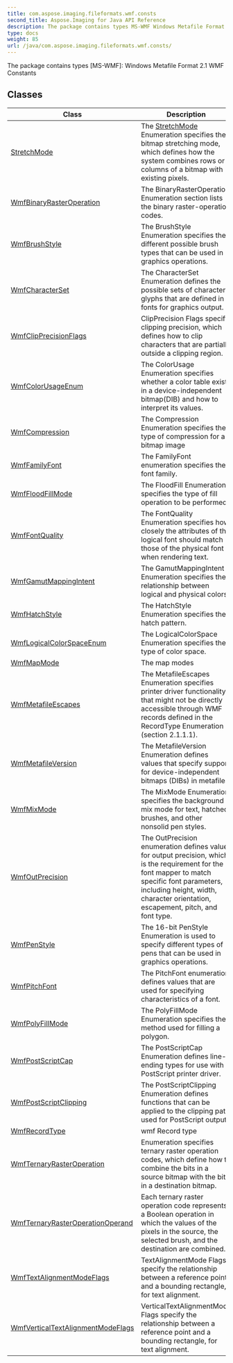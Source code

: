```yaml
---
title: com.aspose.imaging.fileformats.wmf.consts
second_title: Aspose.Imaging for Java API Reference
description: The package contains types MS-WMF Windows Metafile Format 2.1 WMF Constants
type: docs
weight: 85
url: /java/com.aspose.imaging.fileformats.wmf.consts/
---
```


The package contains types [MS-WMF]: Windows Metafile Format 2.1 WMF Constants


## Classes

| Class | Description |
| --- | --- |
| [StretchMode](../com.aspose.imaging.fileformats.wmf.consts/stretchmode) | The [StretchMode](../com.aspose.imaging.fileformats.wmf.consts/stretchmode) Enumeration specifies the bitmap stretching mode, which defines how the system combines rows or columns of a bitmap with existing pixels. |
| [WmfBinaryRasterOperation](../com.aspose.imaging.fileformats.wmf.consts/wmfbinaryrasteroperation) | The BinaryRasterOperation Enumeration section lists the binary raster-operation codes. |
| [WmfBrushStyle](../com.aspose.imaging.fileformats.wmf.consts/wmfbrushstyle) | The BrushStyle Enumeration specifies the different possible brush types that can be used in graphics operations. |
| [WmfCharacterSet](../com.aspose.imaging.fileformats.wmf.consts/wmfcharacterset) | The CharacterSet Enumeration defines the possible sets of character glyphs that are defined in fonts for graphics output. |
| [WmfClipPrecisionFlags](../com.aspose.imaging.fileformats.wmf.consts/wmfclipprecisionflags) | ClipPrecision Flags specify clipping precision, which defines how to clip characters that are partially outside a clipping region. |
| [WmfColorUsageEnum](../com.aspose.imaging.fileformats.wmf.consts/wmfcolorusageenum) | The ColorUsage Enumeration specifies whether a color table exists in a device-independent bitmap(DIB) and how to interpret its values. |
| [WmfCompression](../com.aspose.imaging.fileformats.wmf.consts/wmfcompression) | The Compression Enumeration specifies the type of compression for a bitmap image |
| [WmfFamilyFont](../com.aspose.imaging.fileformats.wmf.consts/wmffamilyfont) | The FamilyFont enumeration specifies the font family. |
| [WmfFloodFillMode](../com.aspose.imaging.fileformats.wmf.consts/wmffloodfillmode) | The FloodFill Enumeration specifies the type of fill operation to be performed. |
| [WmfFontQuality](../com.aspose.imaging.fileformats.wmf.consts/wmffontquality) | The FontQuality Enumeration specifies how closely the attributes of the logical font should match those of the physical font when rendering text. |
| [WmfGamutMappingIntent](../com.aspose.imaging.fileformats.wmf.consts/wmfgamutmappingintent) | The GamutMappingIntent Enumeration specifies the relationship between logical and physical colors. |
| [WmfHatchStyle](../com.aspose.imaging.fileformats.wmf.consts/wmfhatchstyle) | The HatchStyle Enumeration specifies the hatch pattern. |
| [WmfLogicalColorSpaceEnum](../com.aspose.imaging.fileformats.wmf.consts/wmflogicalcolorspaceenum) | The LogicalColorSpace Enumeration specifies the type of color space. |
| [WmfMapMode](../com.aspose.imaging.fileformats.wmf.consts/wmfmapmode) | The map modes |
| [WmfMetafileEscapes](../com.aspose.imaging.fileformats.wmf.consts/wmfmetafileescapes) | The MetafileEscapes Enumeration specifies printer driver functionality that might not be directly accessible through WMF records defined in the RecordType Enumeration (section 2.1.1.1). |
| [WmfMetafileVersion](../com.aspose.imaging.fileformats.wmf.consts/wmfmetafileversion) | The MetafileVersion Enumeration defines values that specify support for device-independent bitmaps (DIBs) in metafiles. |
| [WmfMixMode](../com.aspose.imaging.fileformats.wmf.consts/wmfmixmode) | The MixMode Enumeration specifies the background mix mode for text, hatched brushes, and other nonsolid pen styles. |
| [WmfOutPrecision](../com.aspose.imaging.fileformats.wmf.consts/wmfoutprecision) | The OutPrecision enumeration defines values for output precision, which is the requirement for the font mapper to match specific font parameters, including height, width, character orientation, escapement, pitch, and font type. |
| [WmfPenStyle](../com.aspose.imaging.fileformats.wmf.consts/wmfpenstyle) | The 16-bit PenStyle Enumeration is used to specify different types of pens that can be used in graphics operations. |
| [WmfPitchFont](../com.aspose.imaging.fileformats.wmf.consts/wmfpitchfont) | The PitchFont enumeration defines values that are used for specifying characteristics of a font. |
| [WmfPolyFillMode](../com.aspose.imaging.fileformats.wmf.consts/wmfpolyfillmode) | The PolyFillMode Enumeration specifies the method used for filling a polygon. |
| [WmfPostScriptCap](../com.aspose.imaging.fileformats.wmf.consts/wmfpostscriptcap) | The PostScriptCap Enumeration defines line-ending types for use with a PostScript printer driver. |
| [WmfPostScriptClipping](../com.aspose.imaging.fileformats.wmf.consts/wmfpostscriptclipping) | The PostScriptClipping Enumeration defines functions that can be applied to the clipping path used for PostScript output. |
| [WmfRecordType](../com.aspose.imaging.fileformats.wmf.consts/wmfrecordtype) | wmf Record type |
| [WmfTernaryRasterOperation](../com.aspose.imaging.fileformats.wmf.consts/wmfternaryrasteroperation) | Enumeration specifies ternary raster operation codes, which define how to combine the bits in a source bitmap with the bits in a destination bitmap. |
| [WmfTernaryRasterOperationOperand](../com.aspose.imaging.fileformats.wmf.consts/wmfternaryrasteroperationoperand) | Each ternary raster operation code represents a Boolean operation in which the values of the pixels in the source, the selected brush, and the destination are combined. |
| [WmfTextAlignmentModeFlags](../com.aspose.imaging.fileformats.wmf.consts/wmftextalignmentmodeflags) | TextAlignmentMode Flags specify the relationship between a reference point and a bounding rectangle, for text alignment. |
| [WmfVerticalTextAlignmentModeFlags](../com.aspose.imaging.fileformats.wmf.consts/wmfverticaltextalignmentmodeflags) | VerticalTextAlignmentMode Flags specify the relationship between a reference point and a bounding rectangle, for text alignment. |
